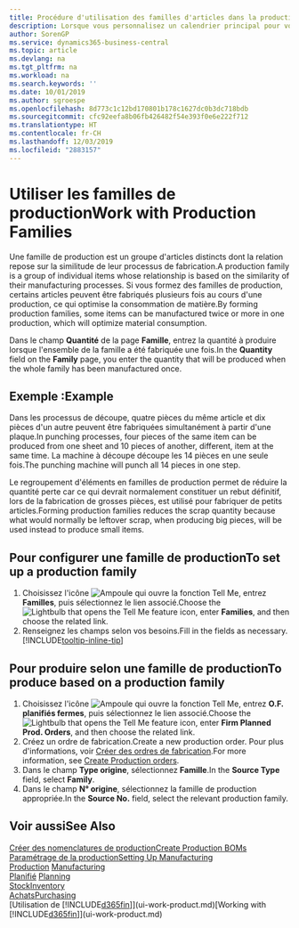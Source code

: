 ```yaml
---
title: Procédure d'utilisation des familles d'articles dans la production | Microsoft Docs
description: Lorsque vous personnalisez un calendrier principal pour votre société ou pour l'un de ses partenaires commerciaux, votre tâche consiste essentiellement à modifier le statut des jours ouvrés et chômés.
author: SorenGP
ms.service: dynamics365-business-central
ms.topic: article
ms.devlang: na
ms.tgt_pltfrm: na
ms.workload: na
ms.search.keywords: ''
ms.date: 10/01/2019
ms.author: sgroespe
ms.openlocfilehash: 8d773c1c12bd170801b178c1627dc0b3dc718bdb
ms.sourcegitcommit: cfc92eefa8b06fb426482f54e393f0e6e222f712
ms.translationtype: HT
ms.contentlocale: fr-CH
ms.lasthandoff: 12/03/2019
ms.locfileid: "2883157"
---
```

# <a name="work-with-production-families"></a><span data-ttu-id="a067e-103">Utiliser les familles de production</span><span class="sxs-lookup"><span data-stu-id="a067e-103">Work with Production Families</span></span>
<span data-ttu-id="a067e-104">Une famille de production est un groupe d'articles distincts dont la relation repose sur la similitude de leur processus de fabrication.</span><span class="sxs-lookup"><span data-stu-id="a067e-104">A production family is a group of individual items whose relationship is based on the similarity of their manufacturing processes.</span></span> <span data-ttu-id="a067e-105">Si vous formez des familles de production, certains articles peuvent être fabriqués plusieurs fois au cours d'une production, ce qui optimise la consommation de matière.</span><span class="sxs-lookup"><span data-stu-id="a067e-105">By forming production families, some items can be manufactured twice or more in one production, which will optimize material consumption.</span></span>

<span data-ttu-id="a067e-106">Dans le champ **Quantité** de la page **Famille**, entrez la quantité à produire lorsque l'ensemble de la famille a été fabriquée une fois.</span><span class="sxs-lookup"><span data-stu-id="a067e-106">In the **Quantity** field on the **Family** page, you enter the quantity that will be produced when the whole family has been manufactured once.</span></span>

## <a name="example"></a><span data-ttu-id="a067e-107">Exemple :</span><span class="sxs-lookup"><span data-stu-id="a067e-107">Example</span></span>
<span data-ttu-id="a067e-108">Dans les processus de découpe, quatre pièces du même article et dix pièces d'un autre peuvent être fabriquées simultanément à partir d'une plaque.</span><span class="sxs-lookup"><span data-stu-id="a067e-108">In punching processes, four pieces of the same item can be produced from one sheet and 10 pieces of another, different, item at the same time.</span></span> <span data-ttu-id="a067e-109">La machine à découpe découpe les 14 pièces en une seule fois.</span><span class="sxs-lookup"><span data-stu-id="a067e-109">The punching machine will punch all 14 pieces in one step.</span></span>

<span data-ttu-id="a067e-110">Le regroupement d'éléments en familles de production permet de réduire la quantité perte car ce qui devrait normalement constituer un rebut définitif, lors de la fabrication de grosses pièces, est utilisé pour fabriquer de petits articles.</span><span class="sxs-lookup"><span data-stu-id="a067e-110">Forming production families reduces the scrap quantity because what would normally be leftover scrap, when producing big pieces, will be used instead to produce small items.</span></span>

## <a name="to-set-up-a-production-family"></a><span data-ttu-id="a067e-111">Pour configurer une famille de production</span><span class="sxs-lookup"><span data-stu-id="a067e-111">To set up a production family</span></span>
1. <span data-ttu-id="a067e-112">Choisissez l'icône ![Ampoule qui ouvre la fonction Tell Me](media/ui-search/search_small.png "Dites-moi ce que vous voulez faire"), entrez **Familles**, puis sélectionnez le lien associé.</span><span class="sxs-lookup"><span data-stu-id="a067e-112">Choose the ![Lightbulb that opens the Tell Me feature](media/ui-search/search_small.png "Tell me what you want to do") icon, enter **Families**, and then choose the related link.</span></span>
2. <span data-ttu-id="a067e-113">Renseignez les champs selon vos besoins.</span><span class="sxs-lookup"><span data-stu-id="a067e-113">Fill in the fields as necessary.</span></span> [!INCLUDE[tooltip-inline-tip](includes/tooltip-inline-tip_md.md)]

## <a name="to-produce-based-on-a-production-family"></a><span data-ttu-id="a067e-114">Pour produire selon une famille de production</span><span class="sxs-lookup"><span data-stu-id="a067e-114">To produce based on a production family</span></span>
1. <span data-ttu-id="a067e-115">Choisissez l'icône ![Ampoule qui ouvre la fonction Tell Me](media/ui-search/search_small.png "Dites-moi ce que vous voulez faire"), entrez **O.F. planifiés fermes**, puis sélectionnez le lien associé.</span><span class="sxs-lookup"><span data-stu-id="a067e-115">Choose the ![Lightbulb that opens the Tell Me feature](media/ui-search/search_small.png "Tell me what you want to do") icon, enter **Firm Planned Prod. Orders**, and then choose the related link.</span></span>
2. <span data-ttu-id="a067e-116">Créez un ordre de fabrication.</span><span class="sxs-lookup"><span data-stu-id="a067e-116">Create a new production order.</span></span> <span data-ttu-id="a067e-117">Pour plus d'informations, voir [Créer des ordres de fabrication](production-how-to-create-production-orders.md).</span><span class="sxs-lookup"><span data-stu-id="a067e-117">For more information, see [Create Production orders](production-how-to-create-production-orders.md).</span></span>
3. <span data-ttu-id="a067e-118">Dans le champ **Type origine**, sélectionnez **Famille**.</span><span class="sxs-lookup"><span data-stu-id="a067e-118">In the **Source Type** field, select **Family**.</span></span>  
4. <span data-ttu-id="a067e-119">Dans le champ **N° origine**, sélectionnez la famille de production appropriée.</span><span class="sxs-lookup"><span data-stu-id="a067e-119">In the **Source No.** field, select the relevant production family.</span></span>

## <a name="see-also"></a><span data-ttu-id="a067e-120">Voir aussi</span><span class="sxs-lookup"><span data-stu-id="a067e-120">See Also</span></span>
[<span data-ttu-id="a067e-121">Créer des nomenclatures de production</span><span class="sxs-lookup"><span data-stu-id="a067e-121">Create Production BOMs</span></span>](production-how-to-create-production-boms.md)  
[<span data-ttu-id="a067e-122">Paramétrage de la production</span><span class="sxs-lookup"><span data-stu-id="a067e-122">Setting Up Manufacturing</span></span>](production-configure-production-processes.md)  
<span data-ttu-id="a067e-123">[Production](production-manage-manufacturing.md)  </span><span class="sxs-lookup"><span data-stu-id="a067e-123">[Manufacturing](production-manage-manufacturing.md)  </span></span>  
<span data-ttu-id="a067e-124">[Planifié](production-planning.md) </span><span class="sxs-lookup"><span data-stu-id="a067e-124">[Planning](production-planning.md) </span></span>  
[<span data-ttu-id="a067e-125">Stock</span><span class="sxs-lookup"><span data-stu-id="a067e-125">Inventory</span></span>](inventory-manage-inventory.md)  
[<span data-ttu-id="a067e-126">Achats</span><span class="sxs-lookup"><span data-stu-id="a067e-126">Purchasing</span></span>](purchasing-manage-purchasing.md)  
<span data-ttu-id="a067e-127">[Utilisation de [!INCLUDE[d365fin](includes/d365fin_md.md)]](ui-work-product.md)</span><span class="sxs-lookup"><span data-stu-id="a067e-127">[Working with [!INCLUDE[d365fin](includes/d365fin_md.md)]](ui-work-product.md)</span></span>

